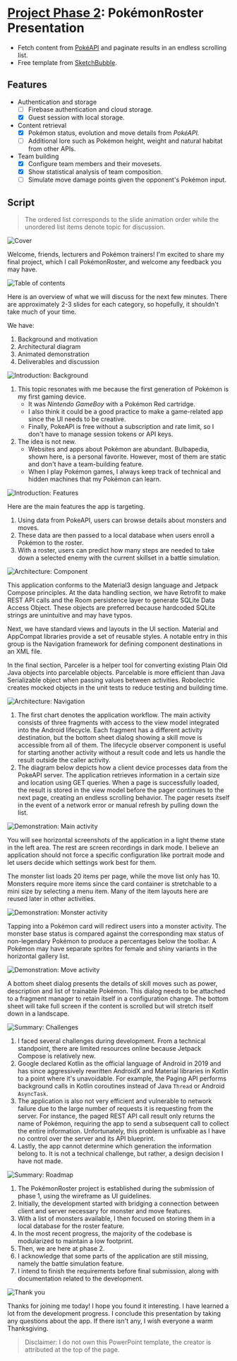# [Project Phase 2](https://github.com/hanggrian/IIT-ITM555/blob/assets/assignments/proj_phase2.docx): PokémonRoster Presentation

- Fetch content from [PokéAPI](https://pokeapi.co/) and paginate results in an
  endless scrolling list.
- Free template from [SketchBubble](https://www.sketchbubble.com/en/presentation-pokemon-theme.html).

## Features

- Authentication and storage
  - [ ] Firebase authentication and cloud storage.
  - [x] Guest session with local storage.
- Content retrieval
  - [x] Pokémon status, evolution and move details from *PokéAPI.*
  - [ ] Additional lore such as Pokémon height, weight and natural habitat from
        other APIs.
- Team building
  - [x] Configure team members and their movesets.
  - [x] Show statistical analysis of team composition.
  - [ ] Simulate move damage points given the opponent's Pokémon input.

## Script

> The ordered list corresponds to the slide animation order while the unordered
  list items denote topic for discussion.

![Cover](https://github.com/hanggrian/IIT-ITM555/raw/assets/assignments/proj_phase2/slide1.png)

Welcome, friends, lecturers and Pokémon trainers! I'm excited to share my final
project, which I call PokémonRoster, and welcome any feedback you may have.

![Table of contents](https://github.com/hanggrian/IIT-ITM555/raw/assets/assignments/proj_phase2/slide2.png)

Here is an overview of what we will discuss for the next few minutes. There are
approximately 2-3 slides for each category, so hopefully, it shouldn't take much
of your time.

We have:

1.  Background and motivation
1.  Architectural diagram
1.  Animated demonstration
1.  Deliverables and discussion

![Introduction: Background](https://github.com/hanggrian/IIT-ITM555/raw/assets/assignments/proj_phase2/slide3.png)

1.  This topic resonates with me because the first generation of Pokémon is my
    first gaming device.
    - It was *Nintendo GameBoy* with a Pokémon Red cartridge.
    - I also think it could be a good practice to make a game-related app since
      the UI needs to be creative.
    - Finally, PokeAPI is free without a subscription and rate limit, so I don't
      have to manage session tokens or API keys.
1.  The idea is not new.
    - Websites and apps about Pokémon are abundant. Bulbapedia, shown here, is a
      personal favorite. However, most of them are static and don't have a
      team-building feature.
    - When I play Pokémon games, I always keep track of technical and hidden
      machines that my Pokémon can learn.

![Introduction: Features](https://github.com/hanggrian/IIT-ITM555/raw/assets/assignments/proj_phase2/slide4.png)

Here are the main features the app is targeting.

1.  Using data from PokeAPI, users can browse details about monsters and moves.
1.  These data are then passed to a local database when users enroll a Pokémon
    to the roster.
1.  With a roster, users can predict how many steps are needed to take down a
    selected enemy with the current skillset in a battle simulation.

![Architecture: Component](https://github.com/hanggrian/IIT-ITM555/raw/assets/assignments/proj_phase2/slide5.png)

This application conforms to the Material3 design language and Jetpack Compose
principles. At the data handling section, we have Retrofit to make REST API
calls and the Room persistence layer to generate SQLite Data Access Object.
These objects are preferred because hardcoded SQLite strings are unintuitive
and may have typos.

Next, we have standard views and layouts in the UI section. Material and
AppCompat libraries provide a set of reusable styles. A notable entry in this
group is the Navigation framework for defining component destinations in an XML
file.

In the final section, Parceler is a helper tool for converting existing Plain
Old Java objects into parcelable objects. Parcelable is more efficient than Java
Serializable object when passing values between activities. Robolectric creates
mocked objects in the unit tests to reduce testing and building time.

![Architecture: Navigation](https://github.com/hanggrian/IIT-ITM555/raw/assets/assignments/proj_phase2/slide6.png)

1.  The first chart denotes the application workflow. The main activity consists
    of three fragments with access to the view model integrated into the Android
    lifecycle. Each fragment has a different activity destination, but the
    bottom sheet dialog showing a skill move is accessible from all of them. The
    lifecycle observer component is useful for starting another activity without
    a result code and lets us handle the result outside the caller activity.
1.  The diagram below depicts how a client device processes data from the
    PokeAPI server. The application retrieves information in a certain size and
    location using GET queries. When a page is successfully loaded, the result
    is stored in the view model before the pager continues to the next page,
    creating an endless scrolling behavior. The pager resets itself in the event
    of a network error or manual refresh by pulling down the list.

![Demonstration: Main activity](https://github.com/hanggrian/IIT-ITM555/raw/assets/assignments/proj_phase2/slide7.png)

You will see horizontal screenshots of the application in a light theme state in
the left area. The rest are screen recordings in dark mode. I believe an
application should not force a specific configuration like portrait mode and let
users decide which settings work best for them.

The monster list loads 20 items per page, while the move list only has 10.
Monsters require more items since the card container is stretchable to a mini
size by selecting a menu item. Many of the item layouts here are reused later in
other activities.

![Demonstration: Monster activity](https://github.com/hanggrian/IIT-ITM555/raw/assets/assignments/proj_phase2/slide8.png)

Tapping into a Pokémon card will redirect users into a monster activity. The
monster base status is compared against the corresponding max status of
non-legendary Pokémon to produce a percentages below the toolbar. A Pokémon may
have separate sprites for female and shiny variants in the horizontal gallery
list.

![Demonstration: Move activity](https://github.com/hanggrian/IIT-ITM555/raw/assets/assignments/proj_phase2/slide9.png)

A bottom sheet dialog presents the details of skill moves such as power,
description and list of trainable Pokémon. This dialog needs to be attached to a
fragment manager to retain itself in a configuration change. The bottom sheet
will take full screen if the content is scrolled but will stretch itself down in
a landscape.

![Summary: Challenges](https://github.com/hanggrian/IIT-ITM555/raw/assets/assignments/proj_phase2/slide10.png)

1.  I faced several challenges during development. From a technical standpoint,
    there are limited resources online because Jetpack Compose is relatively
    new.
1.  Google declared Kotlin as the official language of Android in 2019 and has
    since aggressively rewritten AndroidX and Material libraries in Kotlin to a
    point where it's unavoidable. For example, the Paging API performs
    background calls in Kotlin coroutines instead of Java `Thread` or Android
    `AsyncTask`.
1.  The application is also not very efficient and vulnerable to network failure
    due to the large number of requests it is requesting from the server. For
    instance, the paged REST API call result only returns the name of Pokémon,
    requiring the app to send a subsequent call to collect the entire
    information. Unfortunately, this problem is unfixable as I have no control
    over the server and its API blueprint.
1.  Lastly, the app cannot determine which generation the information belong to.
    It is not a technical challenge, but rather, a design decision I have not
    made.

![Summary: Roadmap](https://github.com/hanggrian/IIT-ITM555/raw/assets/assignments/proj_phase2/slide11.png)

1.  The PokémonRoster project is established during the submission of phase 1,
    using the wireframe as UI guidelines.
1.  Initially, the development started with bridging a connection between client
    and server necessary for monster and move features.
1.  With a list of monsters available, I then focused on storing them in a local
    database for the roster feature.
1.  In the most recent progress, the majority of the codebase is modularized to
    maintain a low footprint.
1.  Then, we are here at phase 2.
1.  I acknowledge that some parts of the application are still missing, namely
    the battle simulation feature.
1.  I intend to finish the requirements before final submission, along with
    documentation related to the development.

![Thank you](https://github.com/hanggrian/IIT-ITM555/raw/assets/assignments/proj_phase2/slide12.png)

Thanks for joining me today! I hope you found it interesting. I have learned a
lot from the development progress. I conclude this presentation by taking any
questions about the app. If there isn't any, I wish everyone a warm
Thanksgiving.

> Disclaimer: I do not own this PowerPoint template, the creator is attributed
  at the top of the page.
